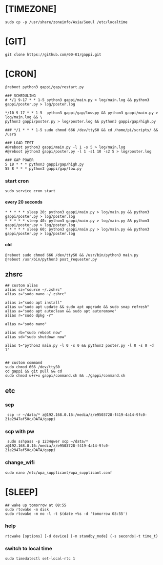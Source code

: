 # [TIMEZONE]
    sudo cp -p /usr/share/zoneinfo/Asia/Seoul /etc/localtime

# [GIT]
    git clone https://github.com/00-01/gappi.git

# [CRON]
    @reboot python3 gappi/gap/restart.py

    ### SCHEDULING
    # */1 9-17 * * 1-5 python3 gappi/main.py > log/main.log && python3 gappi/poster.py > log/poster.log
    
    */10 9-17 * * 1-5  python3 gappi/gap/low.py && python3 gappi/main.py > log/main.log && \
    python3 gappi/poster.py > log/poster.log && python3 gappi/gap/high.py

    ### */1 * * * 1-5 sudo chmod 666 /dev/ttyS0 && cd /home/pi/scripts/ && /usr$

    ### LOAD TEST
    #@reboot python3 gappi/main.py -l 1 -s 5 > log/main.log
    #@reboot python3 gappi/poster.py -l 1 -s1 10 -s2 5 > log/poster.log

    ### GAP POWER
    5 18 * * * python3 gappi/gap/high.py
    55 8 * * * python3 gappi/gap/low.py


### start cron
    sudo service cron start

#### every 20 seconds
    * * * * * sleep 20: python3 gappi/main.py > log/main.py && python3 gappi/poster.py > log/poster.log
    * * * * * sleep 40: python3 gappi/main.py > log/main.py && python3 gappi/poster.py > log/poster.log
    * * * * * sleep 60: python3 gappi/main.py > log/main.py && python3 gappi/poster.py > log/poster.log
#### old
    @reboot sudo chmod 666 /dev/ttyS0 && /usr/bin/python3 main.py
    @reboot /usr/bin/python3 post_requester.py

## zhsrc
    ## custom alias
    alias sz="source ~/.zshrc"
    alias z="sudo nano ~/.zshrc"
    
    alias i="sudo apt install"
    alias u="sudo apt update && sudo apt upgrade && sudo snap refresh"
    alias a="sudo apt autoclean && sudo apt autoremove"
    alias r="sudo dpkg -r"
    
    alias n="sudo nano"
    
    alias rb="sudo reboot now"
    alias sd="sudo shutdown now"
    
    alias t="python3 main.py -l 0 -s 0 && python3 poster.py -l 0 -s 0 -d 1"


    ## custom command
    sudo chmod 666 /dev/ttyS0
    cd gappi && git pull && cd
    sudo chmod u+r+x gappi/command.sh && ./gappi/command.sh

## etc
### scp
     scp -r ~/data/* z@192.168.0.16:/media/z/e9503728-f419-4a14-9fc0-21e2947af50c/DATA/gappi
### scp with pw
     sudo sshpass -p 1234qwer scp ~/data/* z@192.168.0.16:/media/z/e9503728-f419-4a14-9fc0-21e2947af50c/DATA/gappi
### change_wifi
    sudo nano /etc/wpa_supplicant/wpa_supplicant.conf

# [SLEEP]
    ## wake up tomorrow at 08:55
    sudo rtcwake -m disk
    sudo rtcwake -m no -l -t $(date +%s -d 'tomorrow 08:55')

### help
    rtcwake [options] [-d device] [-m standby_mode] {-s seconds|-t time_t}

### switch to local time
    sudo timedatectl set-local-rtc 1

    
